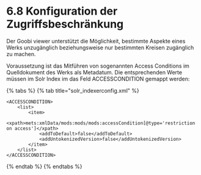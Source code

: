 # 6.8 Konfiguration der Zugriffsbeschränkung

Der Goobi viewer unterstützt die Möglichkeit, bestimmte Aspekte eines Werks unzugänglich beziehungsweise nur bestimmten Kreisen zugänglich zu machen.

Voraussetzung ist das Mitführen von sogenannten Access Conditions im Quelldokument des Werks als Metadatum. Die entsprechenden Werte müssen im Solr Index im das Feld ACCESSCONDITION gemappt werden:

{% tabs %}
{% tab title="solr\_indexerconfig.xml" %}
```markup
<ACCESSCONDITION>
    <list>
        <item>
            <xpath>mets:xmlData/mods:mods/mods:accessCondition[@type='restriction on access']</xpath>
            <addToDefault>false</addToDefault>
            <addUntokenizedVersion>false</addUntokenizedVersion>
        </item>
    </list>
</ACCESSCONDITION>
```
{% endtab %}
{% endtabs %}



